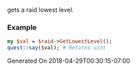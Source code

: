 gets a raid lowest level.
### Example

```perl
my $val = $raid->GetLowestLevel();
quest::say($val); # Returns uint
```


Generated On 2018-04-29T00:30:15-07:00
